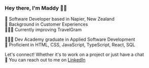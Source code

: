 ### Hey there, I'm Maddy 👋🏻
📍 Software Developer based in Napier, New Zealand  
👥 Background in Customer Experiences  
👩🏻‍💻 Currently improving TravelGram  
  
👩🏻‍🎓 Dev Academy graduate in Applied Software Development  
🚀 Proficient in HTML, CSS, JavaScript, TypeScript, React, SQL  
   
 Let's connect! Whether it's to work on a project or just have a chat  
🌟 You can reach out to me on [LinkedIn](<www.linkedin.com/in/maddyrio-nz>)
